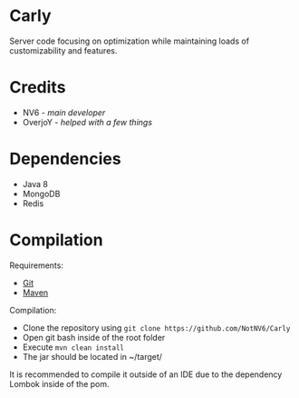 # Carly
Server code focusing on optimization while maintaining loads of customizability and features.

# Credits
* NV6 - *main developer*
* OverjoY - *helped with a few things*

# Dependencies
* Java 8
* MongoDB
* Redis

# Compilation
Requirements:
  * [Git](https://git-scm.com/)
  * [Maven](https://maven.apache.org/)
 
 Compilation:
 * Clone the repository using ``git clone https://github.com/NotNV6/Carly``
 * Open git bash inside of the root folder
 * Execute ``mvn clean install``
 * The jar should be located in ~/target/
 
 It is recommended to compile it outside of an IDE due to the dependency Lombok inside of the pom.
